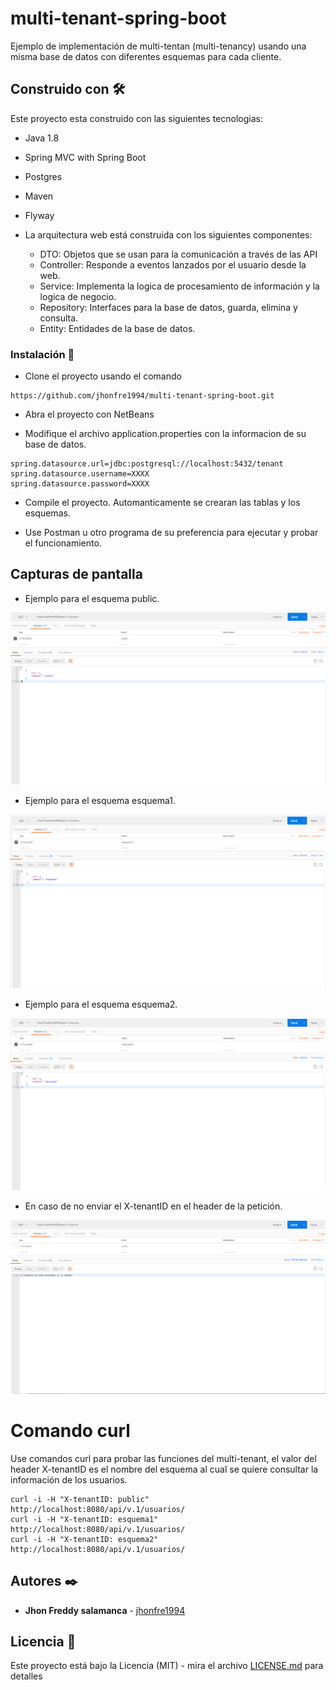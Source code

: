 # multi-tenant-spring-boot

Ejemplo de implementación de multi-tentan (multi-tenancy) usando una misma base de datos con  diferentes esquemas para cada cliente.


## Construido con 🛠️

Este proyecto esta construido con las siguientes tecnologias:

* Java 1.8
* Spring MVC with Spring Boot
* Postgres
* Maven
* Flyway

 * La arquitectura web está construida con los siguientes componentes:
   * DTO: Objetos que se usan para la comunicación a través de las API
   * Controller: Responde a eventos lanzados por el usuario desde la web.
   * Service: Implementa la logica de procesamiento de información y la logica de negocio.
   * Repository: Interfaces para la base de datos, guarda, elimina y consulta.
   * Entity: Entidades de la base de datos.
   

### Instalación 🔧

* Clone el proyecto usando el comando

```
https://github.com/jhonfre1994/multi-tenant-spring-boot.git
```

* Abra el proyecto con NetBeans

* Modifique el archivo application.properties con la informacion de su base de datos.

```
spring.datasource.url=jdbc:postgresql://localhost:5432/tenant
spring.datasource.username=XXXX
spring.datasource.password=XXXX
```

* Compile el proyecto. Automanticamente se crearan las tablas y los esquemas.

* Use Postman u otro programa de su preferencia para ejecutar y probar el funcionamiento.

## Capturas de pantalla

* Ejemplo para el esquema public.

![](imagenes/public.PNG)

* Ejemplo para el esquema esquema1.

![](imagenes/esquema1.PNG)

* Ejemplo para el esquema esquema2.

![](imagenes/esquema2.PNG)

* En caso de no enviar el X-tenantID en el header de la  petición.

![](imagenes/noHeader.PNG)

# Comando curl
Use comandos curl para probar las funciones del multi-tenant, el valor del header X-tenantID es el nombre
del esquema al cual se quiere consultar la información de los usuarios.

```
curl -i -H "X-tenantID: public" http://localhost:8080/api/v.1/usuarios/
curl -i -H "X-tenantID: esquema1" http://localhost:8080/api/v.1/usuarios/
curl -i -H "X-tenantID: esquema2" http://localhost:8080/api/v.1/usuarios/
```


## Autores ✒️

* **Jhon Freddy salamanca** - [jhonfre1994](https://github.com/jhonfre1994)

## Licencia 📄

Este proyecto está bajo la Licencia (MIT) - mira el archivo [LICENSE.md](https://github.com/jhonfre1994/multi-tenant-spring-boot/blob/main/LICENSE) para detalles
